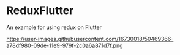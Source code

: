 # ReduxFlutter
An example for using redux on Flutter

https://user-images.githubusercontent.com/16730018/50469366-a78df980-09de-11e9-979f-2c0a6a871d7f.png